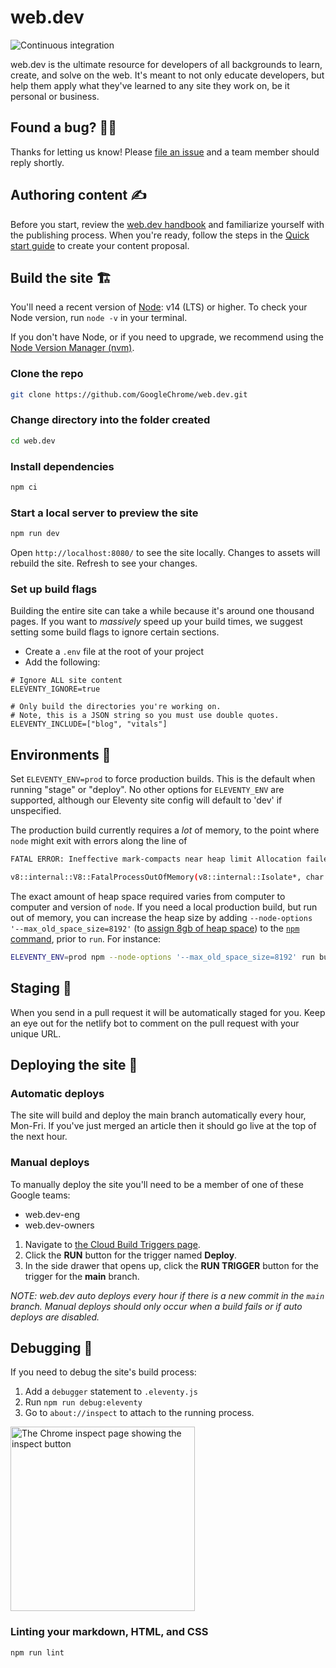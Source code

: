 # web.dev

![Continuous integration](https://github.com/GoogleChrome/web.dev/workflows/Continuous%20integration/badge.svg)

web.dev is the ultimate resource for developers of all backgrounds to learn,
create, and solve on the web. It's meant to not only educate developers, but
help them apply what they've learned to any site they work on, be it personal or
business.

## Found a bug? 👷‍♀️

Thanks for letting us know! Please [file an issue](https://github.com/GoogleChrome/web.dev/issues/new?assignees=&labels=bug&template=bug_report.md&title=) and a team member should reply shortly.

## Authoring content ✍️

Before you start, review the [web.dev handbook](https://web.dev/handbook)
and familiarize yourself with the publishing process. When you're ready,
follow the steps in the [Quick start guide](https://web.dev/handbook/quick-start/)
to create your content proposal.

## Build the site 🏗

You'll need a recent version of [Node](https://nodejs.org/): v14 (LTS) or higher.
To check your Node version, run `node -v` in your terminal.

If you don't have Node, or if you need to upgrade, we recommend using the [Node
Version Manager (nvm)](https://github.com/nvm-sh/nvm).

### Clone the repo

```bash
git clone https://github.com/GoogleChrome/web.dev.git
```

### Change directory into the folder created

```bash
cd web.dev 
```

### Install dependencies

```bash
npm ci
```

### Start a local server to preview the site

```bash
npm run dev
```

Open `http://localhost:8080/` to see the site locally. Changes to assets will
rebuild the site. Refresh to see your changes.

### Set up build flags

Building the entire site can take a while because it's around one thousand pages.
If you want to _massively_ speed up your build times, we suggest setting some
build flags to ignore certain sections.

- Create a `.env` file at the root of your project
- Add the following:

```text
# Ignore ALL site content
ELEVENTY_IGNORE=true

# Only build the directories you're working on.
# Note, this is a JSON string so you must use double quotes.
ELEVENTY_INCLUDE=["blog", "vitals"]
```

## Environments 🌳

Set `ELEVENTY_ENV=prod` to force production builds. This is the default when
running "stage" or "deploy". No other options for `ELEVENTY_ENV` are supported,
although our Eleventy site config will default to 'dev' if unspecified.

The production build currently requires a _lot_ of memory, to the point where
`node` might exit with errors along the line of

```sh
FATAL ERROR: Ineffective mark-compacts near heap limit Allocation failed - JavaScript heap out of memory

v8::internal::V8::FatalProcessOutOfMemory(v8::internal::Isolate*, char const*, bool) [node]
```

The exact amount of heap space required varies from computer to computer and version
of `node`. If you need a local production build, but run out of memory, you can
increase the heap size by adding `--node-options '--max_old_space_size=8192'` (to
[assign 8gb of heap space](https://stackoverflow.com/questions/48387040/how-do-i-determine-the-correct-max-old-space-size-for-node-js/48392705#48392705))
to the [`npm` command](https://docs.npmjs.com/cli/v8/using-npm/config#node-options),
prior to `run`. For instance:

```sh
ELEVENTY_ENV=prod npm --node-options '--max_old_space_size=8192' run build
```

## Staging 🕺

When you send in a pull request it will be automatically staged for you. Keep an
eye out for the netlify bot to comment on the pull request with your unique URL.

## Deploying the site 🚀

### Automatic deploys

The site will build and deploy the main branch automatically every hour,
Mon-Fri. If you've just merged an article then it should go live at the top
of the next hour.

### Manual deploys

To manually deploy the site you'll need to be a member of one of these Google teams:

- web.dev-eng
- web.dev-owners

1. Navigate to [the Cloud Build Triggers page](https://console.cloud.google.com/cloud-build/triggers?project=web-dev-production-1).
2. Click the **RUN** button for the trigger named **Deploy**.
3. In the side drawer that opens up, click the **RUN TRIGGER** button for the trigger for the **main** branch.

*NOTE: web.dev auto deploys every hour if there is a new commit in the `main` branch. Manual deploys should only occur when a build fails or if auto deploys are disabled.*

## Debugging 🐛

If you need to debug the site's build process:

1. Add a `debugger` statement to `.eleventy.js`
1. Run `npm run debug:eleventy`
1. Go to `about://inspect` to attach to the running process.

<img
  width="295"
  alt="The Chrome inspect page showing the inspect button"
  src="https://user-images.githubusercontent.com/1066253/61085691-bf125a00-a3e5-11e9-9151-58bd8a50d404.png">
  
### Linting your markdown, HTML, and CSS

```bash
npm run lint
```
